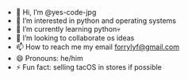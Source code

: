 - 👋 Hi, I’m @yes-code-jpg
- 👀 I’m interested in python and operating systems
- 🌱 I’m currently learning python💀
- 💞️ I’m looking to collaborate os ideas
- 📫 How to reach me my email forrylyf@gmail.com
- 😄 Pronouns: he/him
- ⚡ Fun fact: selling tacOS in stores if possible
<!---
yes-code-jpg/yes-code-jpg is a ✨ special ✨ repository because its `README.md` (this file) appears on your GitHub profile.
You can click the Preview link to take a look at your changes.
--->
